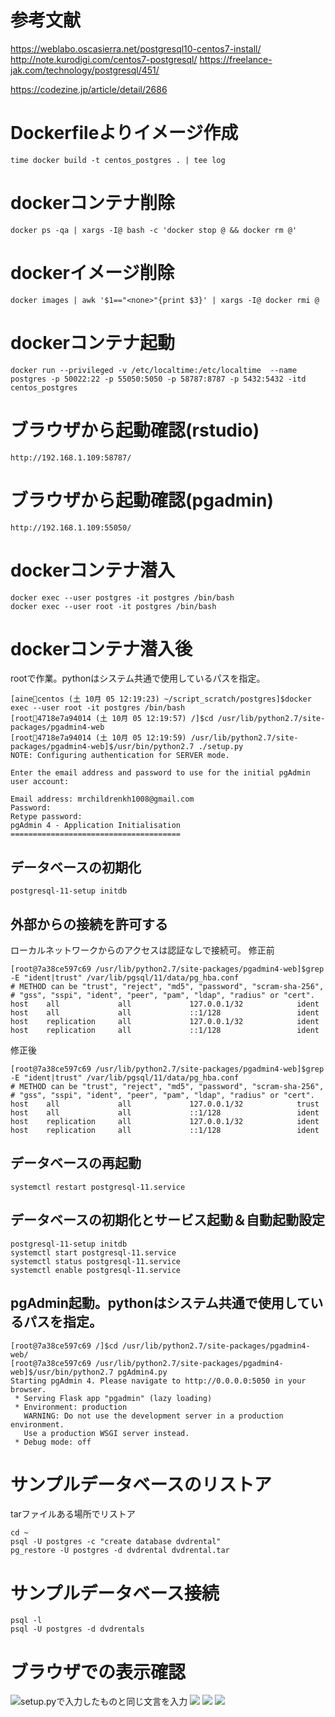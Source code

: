 # 参考文献
https://weblabo.oscasierra.net/postgresql10-centos7-install/
http://note.kurodigi.com/centos7-postgresql/
https://freelance-jak.com/technology/postgresql/451/

https://codezine.jp/article/detail/2686


# Dockerfileよりイメージ作成
```
time docker build -t centos_postgres . | tee log
```

# dockerコンテナ削除
```
docker ps -qa | xargs -I@ bash -c 'docker stop @ && docker rm @'
```

# dockerイメージ削除
```
docker images | awk '$1=="<none>"{print $3}' | xargs -I@ docker rmi @
```

# dockerコンテナ起動
```
docker run --privileged -v /etc/localtime:/etc/localtime  --name postgres -p 50022:22 -p 55050:5050 -p 58787:8787 -p 5432:5432 -itd centos_postgres
```

# ブラウザから起動確認(rstudio)
```
http://192.168.1.109:58787/
```

# ブラウザから起動確認(pgadmin)
```
http://192.168.1.109:55050/
```

# dockerコンテナ潜入
```
docker exec --user postgres -it postgres /bin/bash
docker exec --user root -it postgres /bin/bash
```

# dockerコンテナ潜入後
rootで作業。pythonはシステム共通で使用しているパスを指定。
```
[aine💚centos (土 10月 05 12:19:23) ~/script_scratch/postgres]$docker exec --user root -it postgres /bin/bash
[root🖤4718e7a94014 (土 10月 05 12:19:57) /]$cd /usr/lib/python2.7/site-packages/pgadmin4-web
[root🖤4718e7a94014 (土 10月 05 12:19:59) /usr/lib/python2.7/site-packages/pgadmin4-web]$/usr/bin/python2.7 ./setup.py
NOTE: Configuring authentication for SERVER mode.

Enter the email address and password to use for the initial pgAdmin user account:

Email address: mrchildrenkh1008@gmail.com
Password: 
Retype password:
pgAdmin 4 - Application Initialisation
======================================
```
## データベースの初期化
```
postgresql-11-setup initdb
``` 
## 外部からの接続を許可する
ローカルネットワークからのアクセスは認証なしで接続可。
修正前
```
[root@7a38ce597c69 /usr/lib/python2.7/site-packages/pgadmin4-web]$grep -E "ident|trust" /var/lib/pgsql/11/data/pg_hba.conf
# METHOD can be "trust", "reject", "md5", "password", "scram-sha-256",
# "gss", "sspi", "ident", "peer", "pam", "ldap", "radius" or "cert".
host    all             all             127.0.0.1/32            ident
host    all             all             ::1/128                 ident
host    replication     all             127.0.0.1/32            ident
host    replication     all             ::1/128                 ident
```
修正後
```
[root@7a38ce597c69 /usr/lib/python2.7/site-packages/pgadmin4-web]$grep -E "ident|trust" /var/lib/pgsql/11/data/pg_hba.conf
# METHOD can be "trust", "reject", "md5", "password", "scram-sha-256",
# "gss", "sspi", "ident", "peer", "pam", "ldap", "radius" or "cert".
host    all             all             127.0.0.1/32            trust
host    all             all             ::1/128                 ident
host    replication     all             127.0.0.1/32            ident
host    replication     all             ::1/128                 ident
```

## データベースの再起動
```
systemctl restart postgresql-11.service
```

## データベースの初期化とサービス起動＆自動起動設定
```
postgresql-11-setup initdb
systemctl start postgresql-11.service
systemctl status postgresql-11.service
systemctl enable postgresql-11.service
``` 
## pgAdmin起動。pythonはシステム共通で使用しているパスを指定。
```
[root@7a38ce597c69 /]$cd /usr/lib/python2.7/site-packages/pgadmin4-web/
[root@7a38ce597c69 /usr/lib/python2.7/site-packages/pgadmin4-web]$/usr/bin/python2.7 pgAdmin4.py
Starting pgAdmin 4. Please navigate to http://0.0.0.0:5050 in your browser.
 * Serving Flask app "pgadmin" (lazy loading)
 * Environment: production
   WARNING: Do not use the development server in a production environment.
   Use a production WSGI server instead.
 * Debug mode: off
``` 

# サンプルデータベースのリストア
tarファイルある場所でリストア
```
cd ~
psql -U postgres -c "create database dvdrental"
pg_restore -U postgres -d dvdrental dvdrental.tar
```

# サンプルデータベース接続
```
psql -l
psql -U postgres -d dvdrentals
```

# ブラウザでの表示確認

![setup.pyで入力したものと同じ文言を入力](./0.png)
![](./1.png)
![](./2.png)
![](./3.png)
